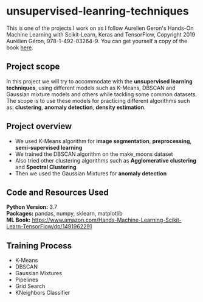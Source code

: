 # unsupervised-leanring-techniques


This is one of the projects I work on as I follow Aurelien Geron's Hands-On Machine Learning with Scikit-Learn, Keras and TensorFlow, Copyright 2019 Aurélien Géron, 978-1-492-03264-9. You can get yourself a copy of the book [here](https://www.amazon.com/Hands-Machine-Learning-Scikit-Learn-TensorFlow/dp/1491962291).

## Project scope

In this project we will try to accommodate with the **unsupervised learning techniques**, using different models such as K-Means, DBSCAN and Gaussian mixture models and others while tackling some common datasets. The scope is to use these models for practicing different algorithms such as: **clustering**, **anomaly detection**, **density estimation**.

## Project overview 

* We used K-Means algorithm for **image segmentation**, **preprocessing**,  **semi-supervised learning**
* We trained the DBSCAN algorithm on the make_moons dataset
* Also tried other clustering algorithms such as **Agglomerative clustering** and **Spectral Clustering**
* Then we used the Gaussian Mixtures for **anomaly detection**

## Code and Resources Used 
**Python Version:** 3.7  
**Packages:** pandas, numpy, sklearn, matplotlib  
**ML Book:** https://www.amazon.com/Hands-Machine-Learning-Scikit-Learn-TensorFlow/dp/1491962291

## Training Process 

* K-Means
* DBSCAN
* Gaussian Mixtures
* Pipelines
* Grid Search 
* KNeighbors Classifier
